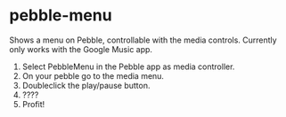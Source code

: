 pebble-menu
===========
Shows a menu on Pebble, controllable with the media controls.
Currently only works with the Google Music app.

1. Select PebbleMenu in the Pebble app as media controller.
2. On your pebble go to the media menu.
3. Doubleclick the play/pause button.
4. ????
5. Profit!

